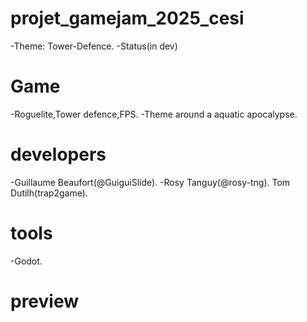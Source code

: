 # projet_gamejam_2025_cesi
-Theme: Tower-Defence.
-Status(in dev)
# Game
-Roguelite,Tower defence,FPS.
-Theme around a aquatic apocalypse.
# developers
-Guillaume Beaufort(@GuiguiSlide).
-Rosy Tanguy(@rosy-tng).
Tom Dutilh(trap2game).
# tools
-Godot.
# preview
